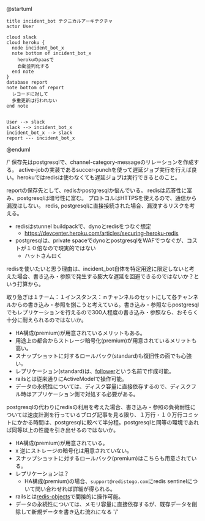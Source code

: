@startuml

    title incident_bot テクニカルアーキテクチャ
    actor User

    cloud slack
    cloud heroku {
      node incident_bot_x
      note bottom of incident_bot_x
        herokuのpaasで
        自動並列化する
      end note
    }
    database report
    note bottom of report
      レコードに対して
      多重更新は行われない
    end note


    User --> slack
    slack --> incident_bot_x
    incident_bot_x --> slack
    report --- incident_bot_x

@enduml

/'
保存先はpostgresqlで、channel-category-messageのリレーションを作成する。
active-jobの実装であるsuccer-punchを使って遅延ジョブ実行を行えば良い。herokuではredisは使わなくても遅延ジョブは実行できるとのこと。

reportの保存先として、redisかpostgresqlか悩んでいる。
redisは応答性に富み、postgresqlは暗号性に富む。
プロトコルはHTTPSを使えるので、通信から漏洩はしない。
redis, postgresqlに直接接続された場合、漏洩するリスクを考える。

- redisはstunnel buildpackで、dynoとredisをつなぐ想定
  - https://devcenter.heroku.com/articles/securing-heroku-redis
- postgresqlは、private spaceでdynoとpostgresqlをWAFでつなぐが、コストが１０倍なので現実的ではない
  - ハットさん曰く

redisを使いたいと思う理由は、incident_bot自体を特定用途に限定しないと考えた場合、書き込み・参照で発生する膨大な遅延を回避できるのではないか？という打算から。

取り急ぎは１チーム：１インスタンス：ｎチャンネルのセットにして各チャンネルからの書き込み・参照を捌こうと考えている。書き込み・参照ならpostgresqlでもレプリケーションを行えるので300人程度の書き込み・参照なら、おそらく十分に耐えられるのではないか。

- HA構成(premium)が用意されているメリットもある。
- 用途上の都合からストレージ暗号化(premium)が用意されているメリットも高い。
- スナップショットに対するロールバック(standard)も復旧性の面でも心強い。
- レプリケーション(standard)は、[follower](https://devcenter.heroku.com/articles/heroku-postgres-follower-databases)という名前で作成可能。
- railsとは従来通りにActiveModelで操作可能。
- データの永続性については、ディスク容量に直接依存するので、ディスクフル時はアプリケーション側で対処する必要がある。

postgresqlの代わりにredisの利用を考えた場合、書き込み・参照の負荷耐性については速度計測を行っているブログ記事を見る限り、１万行・１０万行コミットにかかる時間は、postgresqlに較べて半分程。postgresqlと同等の環境であれば同等以上の性能を引き出せるのではないか。

- HA構成(premium)が用意されている。
- x 逆にストレージの暗号化は用意されていない。
- スナップショットに対するロールバック(premium)はこちらも用意されている。
- レプリケーションは？
  - HA構成(premium)の場合、`support@redistogo.com`にredis sentinelについて問い合わせれば詳細が得られる。
- railsとは[redis-objects](https://github.com/nateware/redis-objects)で間接的に操作可能。
- データの永続性については、メモリ容量に直接依存するが、既存データを削除して新規データを書き込む流れになる
'/'
